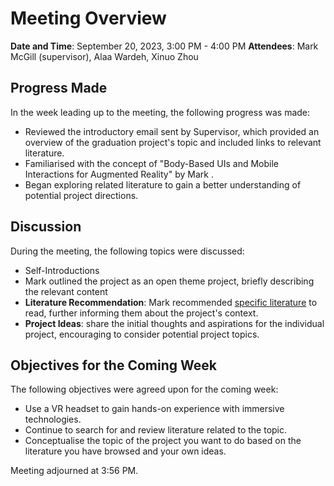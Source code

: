 # Meeting Overview
**Date and Time**:  September 20, 2023, 3:00 PM - 4:00 PM
**Attendees**: Mark McGill (supervisor), Alaa Wardeh, Xinuo Zhou 
## Progress Made
In the week leading up to the meeting, the following progress was made:

 * Reviewed the introductory email sent by Supervisor, which provided an overview of the graduation project's topic and included links to relevant literature.
 * Familiarised with the concept of "Body-Based UIs and Mobile Interactions for Augmented Reality" by Mark .
 * Began exploring related literature to gain a better understanding of potential project directions.

## Discussion

During the meeting, the following topics were discussed:

* Self-Introductions
* Mark outlined the project as an open theme project, briefly describing the relevant content
* **Literature Recommendation**: Mark  recommended [specific literature](https://dl.acm.org/doi/pdf/10.1145/3380959) to read, further informing them about the project's context.
* **Project Ideas**:  share the initial thoughts and aspirations for the individual project, encouraging to consider potential project topics.

## Objectives for the Coming Week
The following objectives were agreed upon for the coming week: 

* Use a VR headset to gain hands-on experience with immersive technologies.
* Continue to search for and review literature related to the topic.
* Conceptualise the topic of the project you want to do based on the literature you have browsed and your own ideas.

Meeting adjourned at 3:56 PM.
